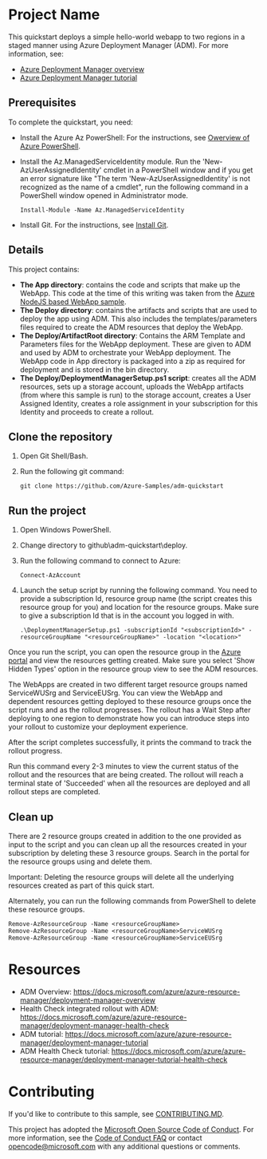 # Project Name

This quickstart deploys a simple hello-world webapp to two regions in a staged manner using Azure Deployment Manager (ADM). For more information, see:

* [Azure Deployment Manager overview](https://docs.microsoft.com/azure/azure-resource-manager/deployment-manager-overview)
* [Azure Deployment Manager tutorial](https://docs.microsoft.com/azure/azure-resource-manager/deployment-manager-tutorial)

## Prerequisites

To complete the quickstart, you need:

- Install the Azure Az PowerShell: For the instructions, see [Owerview of Azure PowerShell](https://docs.microsoft.com/powershell/azure/overview).
- Install the Az.ManagedServiceIdentity module. Run the 'New-AzUserAssignedIdentity' cmdlet in a PowerShell window and if you get an error signature like "The term 'New-AzUserAssignedIdentity' is not recognized as the name of a cmdlet", run the following command in a PowerShell window opened in Administrator mode.

    ```azurepowershell
    Install-Module -Name Az.ManagedServiceIdentity
    ```

- Install Git. For the instructions, see [Install Git](https://www.atlassian.com/git/tutorials/install-git).

## Details

This project contains:

- **The App directory**: contains the code and scripts that make up the WebApp. This code at the time of this writing was taken from the [Azure NodeJS based WebApp sample](https://github.com/Azure-Samples/nodejs-docs-hello-world/).
- **The Deploy directory**: contains the artifacts and scripts that are used to deploy the app using ADM. This also includes the templates/parameters files required to create the ADM resources that deploy the WebApp.
- **The Deploy/ArtifactRoot directory**: Contains the ARM Template and Parameters files for the WebApp deployment. These are given to ADM and used by ADM to orchestrate your WebApp deployment. The WebApp code in App directory is packaged into a zip as required for deployment and is stored in the bin directory.
- **The Deploy/DeploymentManagerSetup.ps1 script**: creates all the ADM resources, sets up a storage account, uploads the WebApp artifacts (from where this sample is run) to the storage account, creates a User Assigned Identity, creates a role assignment in your subscription for this Identity and proceeds to create a rollout.

## Clone the repository

1. Open Git Shell/Bash.
1. Run the following git command:

    ```git
    git clone https://github.com/Azure-Samples/adm-quickstart
    ```

## Run the project

1. Open Windows PowerShell.
1. Change directory to github\adm-quickstart\deploy.
1. Run the following command to connect to Azure:

    ```
    Connect-AzAccount
    ```

1. Launch the setup script by running the following command. You need to provide a subscription Id, resource group name (the script creates this resource group for you) and location for the resource groups. Make sure to give a subscription Id that is in the account you logged in with.

    ```
    .\DeploymentManagerSetup.ps1 -subscriptionId "<subscriptionId>" -resourceGroupName "<resourceGroupName>" -location "<location>"
    ```

Once you run the script, you can open the resource group in the [Azure portal](https://portal.azure.com) and view the resources getting created. Make sure you select 'Show Hidden Types' option in the resource group view to see the ADM resources.

The WebApps are created in two different target resource groups named <resourceGroupName>ServiceWUSrg and <resourceGroupName>ServiceEUSrg. You can view the WebApp and dependent resources getting deployed to these resource groups once the script runs and as the rollout progresses. The rollout has a Wait Step after deploying to one region to demonstrate how you can introduce steps into your rollout to customize your deployment experience.

After the script completes successfully, it prints the command to track the rollout progress.

Run this command every 2-3 minutes to view the current status of the rollout and the resources that are being created. The rollout will reach a terminal state of 'Succeeded' when all the resources are deployed and all rollout steps are completed.

## Clean up

There are 2 resource groups created in addition to the one provided as input to the script and you can clean up all the resources created in your subscription by deleting these 3 resource groups. Search in the portal for the resource groups using <resourceGroupName> and delete them.

Important: Deleting the resource groups will delete all the underlying resources created as part of this quick start.

Alternately, you can run the following commands from PowerShell to delete these resource groups.

```azurepowershell
Remove-AzResourceGroup -Name <resourceGroupName>
Remove-AzResourceGroup -Name <resourceGroupName>ServiceWUSrg
Remove-AzResourceGroup -Name <resourceGroupName>ServiceEUSrg
```

# Resources

- ADM Overview: https://docs.microsoft.com/azure/azure-resource-manager/deployment-manager-overview
- Health Check integrated rollout with ADM: https://docs.microsoft.com/azure/azure-resource-manager/deployment-manager-health-check
- ADM tutorial: https://docs.microsoft.com/azure/azure-resource-manager/deployment-manager-tutorial
- ADM Health Check tutorial: https://docs.microsoft.com/azure/azure-resource-manager/deployment-manager-tutorial-health-check

# Contributing

If you'd like to contribute to this sample, see [CONTRIBUTING.MD](https://github.com/Azure-Samples/adm-quickstart/blob/master/CONTRIBUTING.md).

This project has adopted the [Microsoft Open Source Code of Conduct](https://opensource.microsoft.com/codeofconduct). For more information, see the [Code of Conduct FAQ](https://opensource.microsoft.com/codeofconduct/faq/) or contact opencode@microsoft.com with any additional questions or comments.

